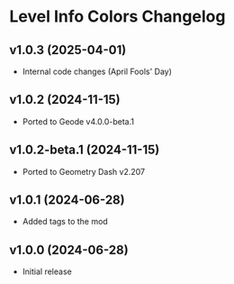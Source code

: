 # Level Info Colors Changelog
## v1.0.3 (2025-04-01)
- Internal code changes (April Fools' Day)

## v1.0.2 (2024-11-15)
- Ported to Geode v4.0.0-beta.1

## v1.0.2-beta.1 (2024-11-15)
- Ported to Geometry Dash v2.207

## v1.0.1 (2024-06-28)
- Added tags to the mod

## v1.0.0 (2024-06-28)
- Initial release